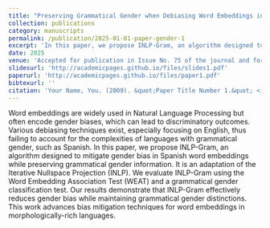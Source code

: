 ```yaml
---
title: "Preserving Grammatical Gender when Debiasing Word Embeddings in Spanish"
collection: publications
category: manuscripts
permalink: /publication/2025-01-01-paper-gender-1
excerpt: 'In this paper, we propose INLP-Gram, an algorithm designed to mitigate gender bias in Spanish word embeddings while preserving grammatical gender information. It is an adaptation of the Iterative Nullspace Projection (INLP).'
date: 2025
venue: 'Accepted for publication in Issue No. 75 of the journal and for presentation at the XLI International SEPLN Conference.'
slidesurl: 'http://academicpages.github.io/files/slides1.pdf'
paperurl: 'http://academicpages.github.io/files/paper1.pdf'
bibtexurl: ''
citation: 'Your Name, You. (2009). &quot;Paper Title Number 1.&quot; <i>Journal 1</i>. 1(1).'
---
```

Word embeddings are widely used in Natural Language Processing but often encode gender biases, which can lead to discriminatory outcomes. Various debiasing techniques exist, especially focusing on English, thus failing to account for the complexities of languages with grammatical gender, such as Spanish. In this paper, we propose INLP-Gram, an algorithm designed to mitigate gender bias in Spanish word embeddings while preserving grammatical gender information. It is an adaptation of the Iterative Nullspace Projection (INLP). We evaluate INLP-Gram using the Word Embedding Association Test (WEAT) and a grammatical gender classification test. Our results demonstrate that INLP-Gram effectively reduces gender bias while maintaining grammatical gender distinctions. This work advances bias mitigation techniques for word embeddings in morphologically-rich languages.

